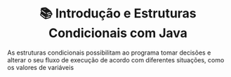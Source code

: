 <h1 align="center"> 📚 Introdução e Estruturas Condicionais com Java </h1>

<p> As estruturas condicionais possibilitam ao programa tomar decisões
e alterar o seu fluxo de execução de acordo com diferentes situações,
como os valores de variáveis</p>